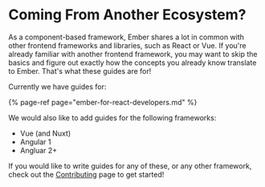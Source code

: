 # Coming From Another Ecosystem?

As a component-based framework, Ember shares a lot in common with other frontend frameworks and libraries, such as React or Vue. If you're already familiar with another frontend framework, you may want to skip the basics and figure out exactly how the concepts you already know translate to Ember. That's what these guides are for!

Currently we have guides for:

{% page-ref page="ember-for-react-developers.md" %}

We would also like to add guides for the following frameworks:

* Vue \(and Nuxt\)
* Angular 1
* Angluar 2+

If you would like to write guides for any of these, or any other framework, check out the [Contributing](../../contributing.md) page to get started!

